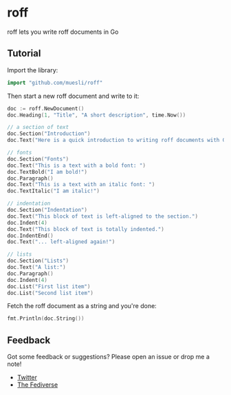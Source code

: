 # roff

roff lets you write roff documents in Go

## Tutorial

Import the library:

```go
import "github.com/muesli/roff"
```

Then start a new roff document and write to it:

```go
doc := roff.NewDocument()
doc.Heading(1, "Title", "A short description", time.Now())

// a section of text
doc.Section("Introduction")
doc.Text("Here is a quick introduction to writing roff documents with Go!")

// fonts
doc.Section("Fonts")
doc.Text("This is a text with a bold font: ")
doc.TextBold("I am bold!")
doc.Paragraph()
doc.Text("This is a text with an italic font: ")
doc.TextItalic("I am italic!")

// indentation
doc.Section("Indentation")
doc.Text("This block of text is left-aligned to the section.")
doc.Indent(4)
doc.Text("This block of text is totally indented.")
doc.IndentEnd()
doc.Text("... left-aligned again!")

// lists
doc.Section("Lists")
doc.Text("A list:")
doc.Paragraph()
doc.Indent(4)
doc.List("First list item")
doc.List("Second list item")
```

Fetch the roff document as a string and you're done:

```go
fmt.Println(doc.String())
```

## Feedback

Got some feedback or suggestions? Please open an issue or drop me a note!

* [Twitter](https://twitter.com/mueslix)
* [The Fediverse](https://mastodon.social/@fribbledom)
